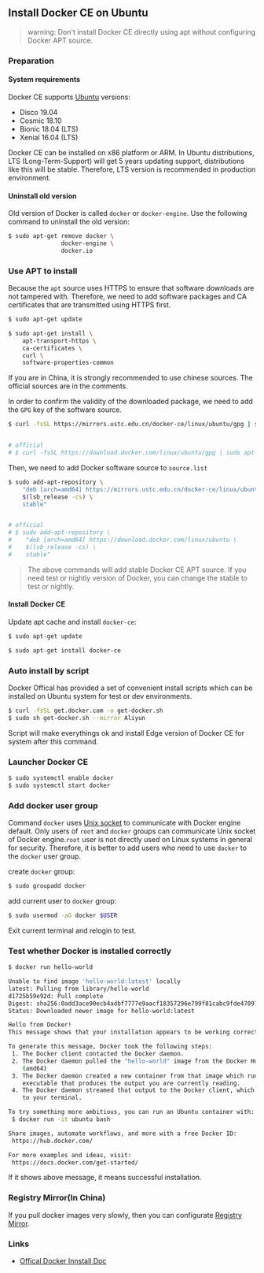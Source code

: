 ## Install Docker CE on Ubuntu

>warning: Don't install Docker CE directly using apt without configuring Docker APT source.

### Preparation

#### System requirements

Docker CE supports [Ubuntu](https://www.ubuntu.com/server) versions:

* Disco 19.04
* Cosmic 18.10
* Bionic 18.04 (LTS)
* Xenial 16.04 (LTS)

Docker CE can be installed on x86 platform or ARM. In Ubuntu distributions, LTS (Long-Term-Support) will get 5 years updating support, distributions like this will be stable. Therefore, LTS version is recommended in production environment.

#### Uninstall old version

Old version of Docker is called `docker` or `docker-engine`. Use the following command to uninstall the old version:

```bash
$ sudo apt-get remove docker \
               docker-engine \
               docker.io
```

### Use APT to install

Because the `apt` source uses HTTPS to ensure that software downloads are not tampered with. Therefore, we need to add software packages and CA certificates that are transmitted using HTTPS first.

```bash
$ sudo apt-get update

$ sudo apt-get install \
    apt-transport-https \
    ca-certificates \
    curl \
    software-properties-common
```

If you are in China, it is strongly recommended to use chinese sources. The official sources are in the comments.

In order to confirm the validity of the downloaded package, we need to add the `GPG` key of the software source.

```bash
$ curl -fsSL https://mirrors.ustc.edu.cn/docker-ce/linux/ubuntu/gpg | sudo apt-key add -


# official
# $ curl -fsSL https://download.docker.com/linux/ubuntu/gpg | sudo apt-key add -
```

Then, we need to add Docker software source to `source.list`

```bash
$ sudo add-apt-repository \
    "deb [arch=amd64] https://mirrors.ustc.edu.cn/docker-ce/linux/ubuntu \
    $(lsb_release -cs) \
    stable"


# official
# $ sudo add-apt-repository \
#    "deb [arch=amd64] https://download.docker.com/linux/ubuntu \
#    $(lsb_release -cs) \
#    stable"
```

>The above commands will add stable Docker CE APT source. If you need test or nightly version of Docker, you can change the stable to test or nightly.

#### Install Docker CE

Update apt cache and install `docker-ce`:

```bash
$ sudo apt-get update

$ sudo apt-get install docker-ce
```

### Auto install by script

Docker Offical has provided a set of convenient install scripts which can be installed on Ubuntu system for test or dev environments.

```bash
$ curl -fsSL get.docker.com -o get-docker.sh
$ sudo sh get-docker.sh --mirror Aliyun
```

Script will make everythings ok and install Edge version of Docker CE for system after this command.

### Launcher Docker CE

```bash
$ sudo systemctl enable docker
$ sudo systemctl start docker
```

### Add docker user group

Command `docker` uses [Unix socket](https://en.wikipedia.org/wiki/Unix_domain_socket) to communicate with Docker engine default. Only users of `root` and `docker` groups can communicate Unix socket of Docker engine.`root` user is not directly used on Linux systems in general for security. Therefore, it is better to add users who need to use `docker` to the `docker` user group.

create `docker` group:

```bash
$ sudo groupadd docker
```

add current user to `docker` group:

```bash
$ sudo usermod -aG docker $USER
```

Exit current terminal and relogin to test.

### Test whether Docker is installed correctly

```bash
$ docker run hello-world

Unable to find image 'hello-world:latest' locally
latest: Pulling from library/hello-world
d1725b59e92d: Pull complete
Digest: sha256:0add3ace90ecb4adbf7777e9aacf18357296e799f81cabc9fde470971e499788
Status: Downloaded newer image for hello-world:latest

Hello from Docker!
This message shows that your installation appears to be working correctly.

To generate this message, Docker took the following steps:
 1. The Docker client contacted the Docker daemon.
 2. The Docker daemon pulled the "hello-world" image from the Docker Hub.
    (amd64)
 3. The Docker daemon created a new container from that image which runs the
    executable that produces the output you are currently reading.
 4. The Docker daemon streamed that output to the Docker client, which sent it
    to your terminal.

To try something more ambitious, you can run an Ubuntu container with:
 $ docker run -it ubuntu bash

Share images, automate workflows, and more with a free Docker ID:
 https://hub.docker.com/

For more examples and ideas, visit:
 https://docs.docker.com/get-started/
```

If it shows above message, it means successful installation.

### Registry Mirror(In China)

If you pull docker images very slowly, then you can configurate [Registry Mirror](mirror.md).

### Links

* [Offical Docker Innstall Doc](https://docs.docker.com/install/linux/docker-ce/ubuntu/)
